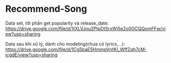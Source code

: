 # Recommend-Song
Data set, tới phần get popularity và release_date: https://drive.google.com/file/d/1tXLVJou2PtpDtSrxWj5e2o0GCQQomFFw/view?usp=sharing


Data sau khi xử lý, dành cho modeling(chưa có lyrics,...):
https://drive.google.com/file/d/1Cg5baE5HmmpVnfKI_WffZqh7cM-icgdE/view?usp=sharing